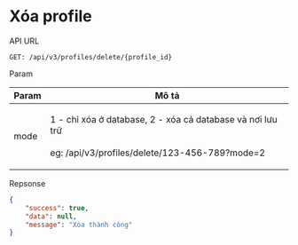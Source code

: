 # Xóa profile

API URL

```
GET: /api/v3/profiles/delete/{profile_id}
```



Param

| Param | Mô tả                                                                                                                   |
| ----- | ----------------------------------------------------------------------------------------------------------------------- |
| mode  | <p>1 - chỉ xóa ở database, 2 - xóa cả database và nơi lưu trữ<br><br>eg: /api/v3/profiles/delete/123-456-789?mode=2</p> |



Repsonse

```json
{
    "success": true,
    "data": null,
    "message": "Xóa thành công"
}
```
